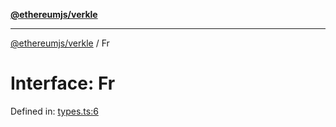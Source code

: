 [**@ethereumjs/verkle**](../README.md)

***

[@ethereumjs/verkle](../README.md) / Fr

# Interface: Fr

Defined in: [types.ts:6](https://github.com/Dargon789/ethereumjs-monorepo/blob/master/packages/verkle/src/types.ts#L6)
